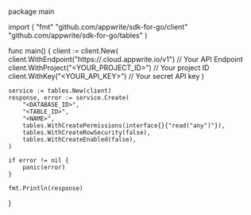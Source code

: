 package main

import (
    "fmt"
    "github.com/appwrite/sdk-for-go/client"
    "github.com/appwrite/sdk-for-go/tables"
)

func main() {
    client := client.New(
        client.WithEndpoint("https://<REGION>.cloud.appwrite.io/v1") // Your API Endpoint
        client.WithProject("<YOUR_PROJECT_ID>") // Your project ID
        client.WithKey("<YOUR_API_KEY>") // Your secret API key
    )

    service := tables.New(client)
    response, error := service.Create(
        "<DATABASE_ID>",
        "<TABLE_ID>",
        "<NAME>",
        tables.WithCreatePermissions(interface{}{"read("any")"}),
        tables.WithCreateRowSecurity(false),
        tables.WithCreateEnabled(false),
    )

    if error != nil {
        panic(error)
    }

    fmt.Println(response)
}
